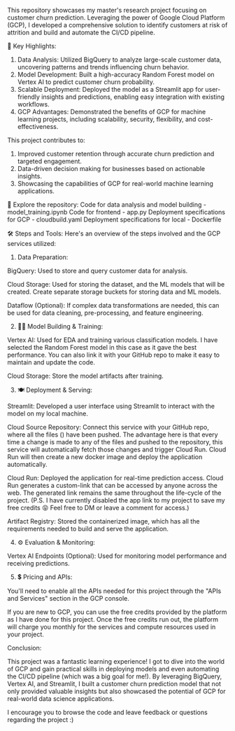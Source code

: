 This repository showcases my master's research project focusing on customer churn prediction. Leveraging the power of Google Cloud Platform (GCP), I developed a comprehensive solution to identify customers at risk of attrition and build and automate the CI/CD pipeline.

🌟 Key Highlights:
1. Data Analysis: Utilized BigQuery to analyze large-scale customer data, uncovering patterns and trends influencing churn behavior.
2. Model Development: Built a high-accuracy Random Forest model on Vertex AI to predict customer churn probability.
3. Scalable Deployment: Deployed the model as a Streamlit app for user-friendly insights and predictions, enabling easy integration with existing workflows.
4. GCP Advantages: Demonstrated the benefits of GCP for machine learning projects, including scalability, security, flexibility, and cost-effectiveness.

This project contributes to:
1. Improved customer retention through accurate churn prediction and targeted engagement.
2. Data-driven decision making for businesses based on actionable insights.
3. Showcasing the capabilities of GCP for real-world machine learning applications.

🚀 Explore the repository:
Code for data analysis and model building - model_training.ipynb
Code for frontend - app.py
Deployment specifications for GCP - cloudbuild.yaml
Deployment specifications for local - Dockerfile


🛠️ Steps and Tools:
Here's an overview of the steps involved and the GCP services utilized:

1. Data Preparation:

BigQuery: Used to store and query customer data for analysis.

Cloud Storage: Used for storing the dataset, and the ML models that will be created. Create separate storage buckets for storing data and ML models.

Dataflow (Optional): If complex data transformations are needed, this can be used for data cleaning, pre-processing, and feature engineering.

2. 🧑‍🚒️ Model Building & Training:

Vertex AI: Used for EDA and training various classification models. I have selected the Random Forest model in this case as it gave the best performance. You can also link it with your GitHub repo to make it easy to maintain and update the code.

Cloud Storage: Store the model artifacts after training.

3. 🍽 Deployment & Serving:

Streamlit: Developed a user interface using Streamlit to interact with the model on my local machine.

Cloud Source Repository: Connect this service with your GitHub repo, where all the files () have been pushed. The advantage here is that every time a change is made to any of the files and pushed to the repository, this service will automatically fetch those changes and trigger Cloud Run. Cloud Run will then create a new docker image and deploy the application automatically.

Cloud Run: Deployed the application for real-time prediction access. Cloud Run generates a custom-link that can be accessed by anyone across the web. The generated link remains the same throughout the life-cycle of the project. 
(P.S. I have currently disabled the app link to my project to save my free credits 😝 Feel free to DM or leave a comment for access.)

Artifact Registry: Stored the containerized image, which has all the requirements needed to build and serve the application.

4. ⚙️ Evaluation & Monitoring:

Vertex AI Endpoints (Optional): Used for monitoring model performance and receiving predictions.

5. 💲 Pricing and APIs:

You'll need to enable all the APIs needed for this project through the "APIs and Services" section in the GCP console.

If you are new to GCP, you can use the free credits provided by the platform as I have done for this project. Once the free credits run out, the platform will charge you monthly for the services and compute resources used in your project.


Conclusion:

This project was a fantastic learning experience! I got to dive into the world of GCP and gain practical skills in deploying models and even automating the CI/CD pipeline (which was a big goal for me!). By leveraging BigQuery, Vertex AI, and Streamlit, I built a customer churn prediction model that not only provided valuable insights but also showcased the potential of GCP for real-world data science applications.

I encourage you to browse the code and leave feedback or questions regarding the project :)